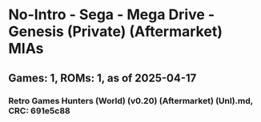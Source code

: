 # No-Intro - Sega - Mega Drive - Genesis (Private) (Aftermarket) MIAs
## Games: 1, ROMs: 1, as of 2025-04-17

### Retro Games Hunters (World) (v0.20) (Aftermarket) (Unl).md, CRC: 691e5c88
